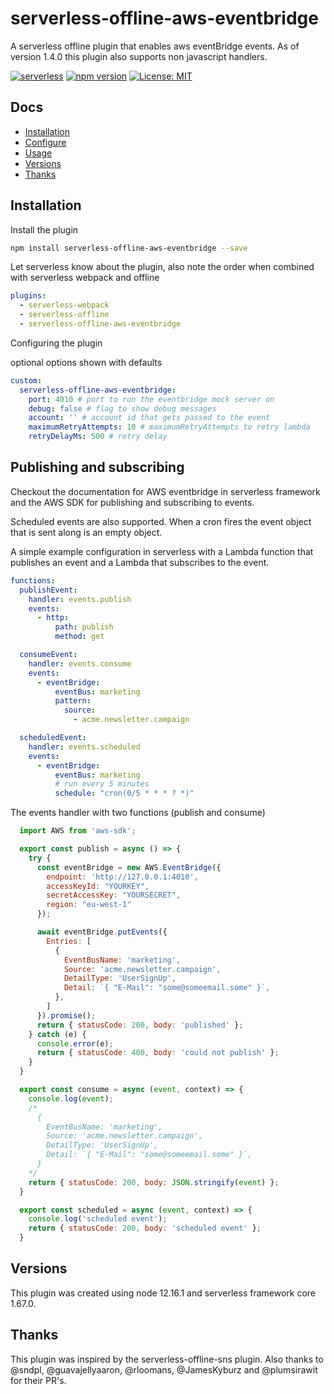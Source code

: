 # serverless-offline-aws-eventbridge
A serverless offline plugin that enables aws eventBridge events. As of version 1.4.0 this plugin also supports non javascript handlers.

[![serverless](http://public.serverless.com/badges/v3.svg)](http://www.serverless.com)
[![npm version](https://badge.fury.io/js/serverless-offline-aws-eventbridge.svg)](https://badge.fury.io/js/serverless-offline-aws-eventbridge)
[![License: MIT](https://img.shields.io/badge/License-MIT-yellow.svg)](https://opensource.org/licenses/MIT)

## Docs
- [Installation](#installation)
- [Configure](#configure)
- [Usage](#usage)
- [Versions](#versions)
- [Thanks](#thanks)

## Installation

Install the plugin
```bash
npm install serverless-offline-aws-eventbridge --save
```

Let serverless know about the plugin, also note the order when combined with serverless webpack and offline
```YAML
plugins:
  - serverless-webpack
  - serverless-offline
  - serverless-offline-aws-eventbridge
```

Configuring the plugin

optional options shown with defaults
```YAML
custom:
  serverless-offline-aws-eventbridge:
    port: 4010 # port to run the eventbridge mock server on
    debug: false # flag to show debug messages
    account: '' # account id that gets passed to the event
    maximumRetryAttempts: 10 # maximumRetryAttempts to retry lambda
    retryDelayMs: 500 # retry delay
```

## Publishing and subscribing

Checkout the documentation for AWS eventbridge in serverless framework and the AWS SDK for publishing and subscribing to events.

Scheduled events are also supported. When a cron fires the event object that is sent along is an empty object.

A simple example configuration in serverless with a Lambda function that publishes an event and a Lambda that subscribes to the event.

```YAML
functions:
  publishEvent:
    handler: events.publish
    events:
      - http:
          path: publish
          method: get

  consumeEvent:
    handler: events.consume
    events:
      - eventBridge:
          eventBus: marketing
          pattern:
            source:
              - acme.newsletter.campaign

  scheduledEvent:
    handler: events.scheduled
    events:
      - eventBridge:
          eventBus: marketing
          # run every 5 minutes
          schedule: "cron(0/5 * * * ? *)"
```


The events handler with two functions (publish and consume)

```javascript
  import AWS from 'aws-sdk';

  export const publish = async () => {
    try {
      const eventBridge = new AWS.EventBridge({
        endpoint: 'http://127.0.0.1:4010',
        accessKeyId: "YOURKEY",
        secretAccessKey: "YOURSECRET",
        region: "eu-west-1"
      });

      await eventBridge.putEvents({
        Entries: [
          {
            EventBusName: 'marketing',
            Source: 'acme.newsletter.campaign',
            DetailType: 'UserSignUp',
            Detail: `{ "E-Mail": "some@someemail.some" }`,
          },
        ]
      }).promise();
      return { statusCode: 200, body: 'published' };
    } catch (e) {
      console.error(e);
      return { statusCode: 400, body: 'could not publish' };
    }
  }

  export const consume = async (event, context) => {
    console.log(event);
    /*
      {
        EventBusName: 'marketing',
        Source: 'acme.newsletter.campaign',
        DetailType: 'UserSignUp',
        Detail: `{ "E-Mail": "some@someemail.some" }`,
      }
    */
    return { statusCode: 200, body: JSON.stringify(event) };
  }

  export const scheduled = async (event, context) => {
    console.log('scheduled event');
    return { statusCode: 200, body: 'scheduled event' };
  }
```

## Versions
This plugin was created using node 12.16.1 and serverless framework core 1.67.0.

## Thanks
This plugin was inspired by the serverless-offline-sns plugin. Also thanks to @sndpl, @guavajellyaaron, @rloomans, @JamesKyburz and @plumsirawit for their PR's.
